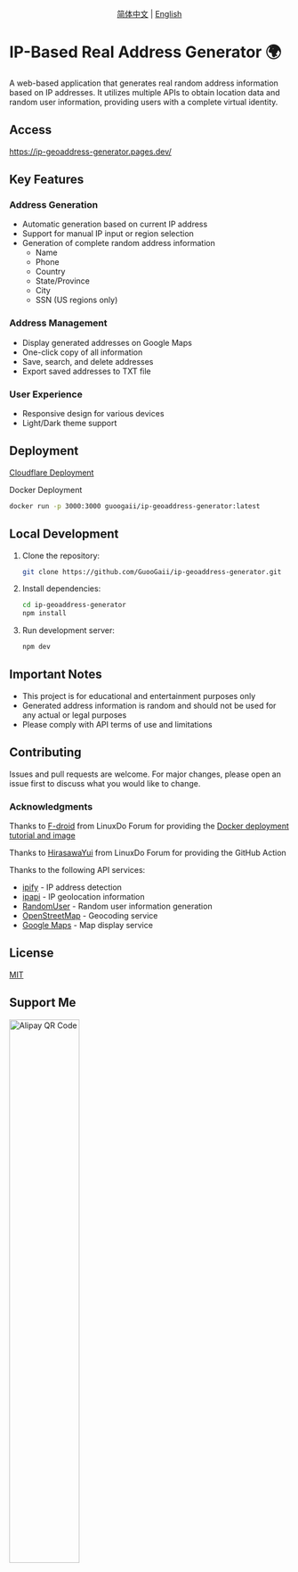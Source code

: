 <div align="center">

[简体中文](README.md) | [English](README_EN.md)

</div>

# IP-Based Real Address Generator 🌍

A web-based application that generates real random address information based on IP addresses. It utilizes multiple APIs to obtain location data and random user information, providing users with a complete virtual identity.

## Access

https://ip-geoaddress-generator.pages.dev/

## Key Features

### Address Generation
- Automatic generation based on current IP address
- Support for manual IP input or region selection
- Generation of complete random address information
  - Name
  - Phone
  - Country
  - State/Province
  - City
  - SSN (US regions only)

### Address Management
- Display generated addresses on Google Maps
- One-click copy of all information
- Save, search, and delete addresses
- Export saved addresses to TXT file

### User Experience
- Responsive design for various devices
- Light/Dark theme support

## Deployment

[Cloudflare Deployment](Cloudfare部署教程.md)

Docker Deployment

```bash
docker run -p 3000:3000 guoogaii/ip-geoaddress-generator:latest
```

## Local Development

1. Clone the repository:
   ```bash
   git clone https://github.com/GuooGaii/ip-geoaddress-generator.git
   ```

2. Install dependencies:
   ```bash
   cd ip-geoaddress-generator
   npm install
   ```

3. Run development server:
   ```bash
   npm dev
   ```

## Important Notes

- This project is for educational and entertainment purposes only
- Generated address information is random and should not be used for any actual or legal purposes
- Please comply with API terms of use and limitations

## Contributing

Issues and pull requests are welcome. For major changes, please open an issue first to discuss what you would like to change.

### Acknowledgments

Thanks to [F-droid](https://linux.do/u/F-droid/summary) from LinuxDo Forum for providing the [Docker deployment tutorial and image](https://linux.do/t/topic/234815)

Thanks to [HirasawaYui](https://linux.do/u/HirasawaYui/summary) from LinuxDo Forum for providing the GitHub Action

Thanks to the following API services:

- [ipify](https://www.ipify.org/) - IP address detection
- [ipapi](https://ipapi.co/) - IP geolocation information
- [RandomUser](https://randomuser.me/) - Random user information generation
- [OpenStreetMap](https://www.openstreetmap.org/) - Geocoding service
- [Google Maps](https://www.google.com/maps) - Map display service

## License

[MIT](https://choosealicense.com/licenses/mit/)

## Support Me

<img src="支付宝收款码.png" alt="Alipay QR Code" style="width: 50%; max-width: 300px;"/>
